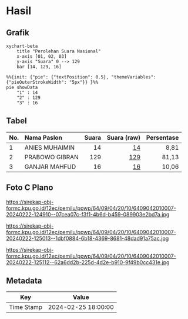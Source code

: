 # Hasil

## Grafik

```mermaid
xychart-beta
    title "Perolehan Suara Nasional"
    x-axis [01, 02, 03]
    y-axis "Suara" 0 --> 129
    bar [14, 129, 16]
```

```mermaid
%%{init: {"pie": {"textPosition": 0.5}, "themeVariables": {"pieOuterStrokeWidth": "5px"}} }%%
pie showData
    "1" : 14
    "2" : 129
    "3" : 16
```

## Tabel

| No. | Nama Paslon    | Suara | Suara (raw) | Persentase |
|:--- |:-------------- | -----:| -----------:| ----------:|
| 1   | ANIES MUHAIMIN | 14    | [14][p-1]   | 8,81       |
| 2   | PRABOWO GIBRAN | 129   | [129][p-2]  | 81,13      |
| 3   | GANJAR MAHFUD  | 16    | [16][p-3]   | 10,06      |


[p-1]: https://github.com/gigit-pemilu/pemilu-2024/blob/main/pilpres/hitung-suara/sub/64-kalimantan-timur/sub/09-penajam-paser-utara/sub/04-sepaku/sub/2010-semoi-dua/sub/007-tps/sub/paslon-1.txt
[p-2]: https://github.com/gigit-pemilu/pemilu-2024/blob/main/pilpres/hitung-suara/sub/64-kalimantan-timur/sub/09-penajam-paser-utara/sub/04-sepaku/sub/2010-semoi-dua/sub/007-tps/sub/paslon-2.txt
[p-3]: https://github.com/gigit-pemilu/pemilu-2024/blob/main/pilpres/hitung-suara/sub/64-kalimantan-timur/sub/09-penajam-paser-utara/sub/04-sepaku/sub/2010-semoi-dua/sub/007-tps/sub/paslon-3.txt

## Foto C Plano

https://sirekap-obj-formc.kpu.go.id/12ec/pemilu/ppwp/64/09/04/20/10/6409042010007-20240222-124910--07cea07c-f3f1-4b6d-b459-089903e2bd7a.jpg

https://sirekap-obj-formc.kpu.go.id/12ec/pemilu/ppwp/64/09/04/20/10/6409042010007-20240222-125013--1dbf0884-6b18-4369-8681-48dad91a75ac.jpg

https://sirekap-obj-formc.kpu.go.id/12ec/pemilu/ppwp/64/09/04/20/10/6409042010007-20240222-125112--62a6dd2b-225d-4d2e-b910-9f49b0cc431e.jpg


## Metadata

| Key        | Value               |
| ---------- | ------------------- |
| Time Stamp | 2024-02-25 18:00:00 |



